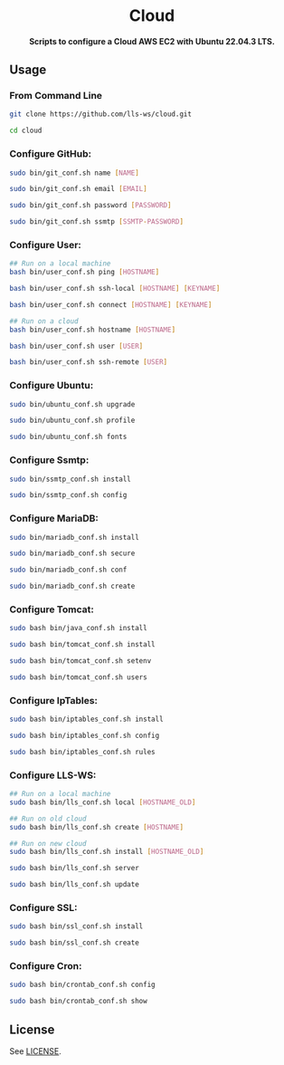 <h1 align="center">
  Cloud
</h1>

<h4 align="center">
  Scripts to configure a Cloud AWS EC2 with Ubuntu 22.04.3 LTS.
</h4>


## Usage

### From Command Line

```bash
git clone https://github.com/lls-ws/cloud.git

cd cloud

```

### Configure GitHub:

```bash
sudo bin/git_conf.sh name [NAME]

sudo bin/git_conf.sh email [EMAIL]

sudo bin/git_conf.sh password [PASSWORD]

sudo bin/git_conf.sh ssmtp [SSMTP-PASSWORD]

```

### Configure User:

```bash
## Run on a local machine
bash bin/user_conf.sh ping [HOSTNAME]

bash bin/user_conf.sh ssh-local [HOSTNAME] [KEYNAME]

bash bin/user_conf.sh connect [HOSTNAME] [KEYNAME]

## Run on a cloud
bash bin/user_conf.sh hostname [HOSTNAME]

bash bin/user_conf.sh user [USER]

bash bin/user_conf.sh ssh-remote [USER]

```

### Configure Ubuntu:

```bash
sudo bin/ubuntu_conf.sh upgrade

sudo bin/ubuntu_conf.sh profile

sudo bin/ubuntu_conf.sh fonts

```

### Configure Ssmtp:

```bash
sudo bin/ssmtp_conf.sh install

sudo bin/ssmtp_conf.sh config

```

### Configure MariaDB:

```bash
sudo bin/mariadb_conf.sh install

sudo bin/mariadb_conf.sh secure

sudo bin/mariadb_conf.sh conf

sudo bin/mariadb_conf.sh create

```

### Configure Tomcat:

```bash
sudo bash bin/java_conf.sh install

sudo bash bin/tomcat_conf.sh install

sudo bash bin/tomcat_conf.sh setenv

sudo bash bin/tomcat_conf.sh users

```

### Configure IpTables:

```bash
sudo bash bin/iptables_conf.sh install

sudo bash bin/iptables_conf.sh config

sudo bash bin/iptables_conf.sh rules

```

### Configure LLS-WS:

```bash
## Run on a local machine
sudo bash bin/lls_conf.sh local [HOSTNAME_OLD]

## Run on old cloud
sudo bash bin/lls_conf.sh create [HOSTNAME]

## Run on new cloud
sudo bash bin/lls_conf.sh install [HOSTNAME_OLD]

sudo bash bin/lls_conf.sh server

sudo bash bin/lls_conf.sh update

```

### Configure SSL:

```bash
sudo bash bin/ssl_conf.sh install

sudo bash bin/ssl_conf.sh create

```

### Configure Cron:

```bash
sudo bash bin/crontab_conf.sh config

sudo bash bin/crontab_conf.sh show

```


## License

See [LICENSE](LICENSE).
